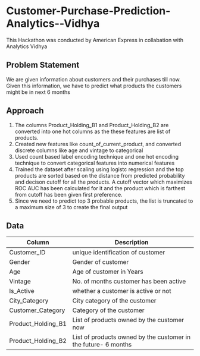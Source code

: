 # Customer-Purchase-Prediction-Analytics--Vidhya
This Hackathon was conducted by American Express in collabation with Analytics Vidhya


## Problem Statement
We are given information about customers and their purchases till now. Given this information, we have to predict what products the customers might be in next 6 months 


## Approach
1. The columns Product_Holding_B1 and Product_Holding_B2 are converted into one hot columns as the these features are list of products.
2. Created new features like count_of_current_product, and converted discrete columns like age and vintage to categorical
3. Used count based label encoding technique and one hot encoding technique to convert categorical features into numerical features
4. Trained the dataset after scaling using logistc regression and the top products are sorted based on the distance from predicted probability and decison cutoff for all the products. A cutoff vector which maximizes ROC AUC has been calculated for it and the product which is farthest from cutoff has been given first preference.
5. Since we need to predict top 3 probable products,  the list is truncated to a maximum size of 3 to create the final output


## Data
| Column              | Description                                                       |
| ------------------- | ----------------------------------------------------------------- |
| Customer_ID         | unique identification of customer                                 |
| Gender              | Gender of customer                                                |
| Age                 | Age of customer in Years                                          |
| Vintage             | No. of months customer has been active                            |
| Is_Active           | whether a customer is active or not                               |
| City_Category       | City category of the customer                                     |
| Customer_Category   | Category of the customer                                          |
| Product_Holding_B1  | List of products owned by the customer now                        |
| Product_Holding_B2  | List of products owned by the customer in the future- 6 months    |


